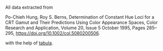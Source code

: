 All data extracted from

Po-Chieh Hung, Roy S. Berns,
Determination of Constant Hue Loci for a CRT Gamut and Their Predictions Using
Color Appearance Spaces,
Color Research and Application, Volume 20, Issue 5 October 1995, Pages 285–295,
<https://doi.org/10.1002/col.5080200506>.

with the help of [tabula](https://github.com/tabulapdf/tabula).
